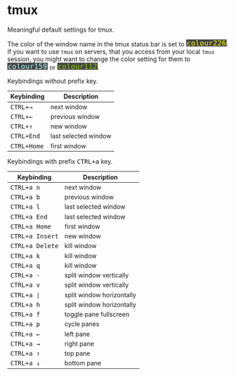 # tmux

Meaningful default settings for tmux.

The color of the window name in the tmux status bar
is set to ![colour226](./images/colour226.png).
If you want to use `tmux` on servers,
that you access from your local `tmux` session,
you might want to change the color setting
for them to ![colour159](./images/colour159.png)
or ![colour112](./images/colour112.png).

Keybindings without prefix key.

| Keybinding                                               | Description               |
| -------------------------------------------------------- | ------------------------- |
| <kbd><kbd>CTRL</kbd>+<kbd>→</kbd></kbd>                  | next window               |
| <kbd><kbd>CTRL</kbd>+<kbd>←</kbd></kbd>                  | previous window           |
| <kbd><kbd>CTRL</kbd>+<kbd>↑</kbd></kbd>                  | new window                |
| <kbd><kbd>CTRL</kbd>+<kbd>End</kbd></kbd>                | last selected window      |
| <kbd><kbd>CTRL</kbd>+<kbd>Home</kbd></kbd>               | first window              |

Keybindings with prefix <kbd><kbd>CTRL</kbd>+<kbd>a</kbd></kbd> key.

| Keybinding                                                | Description               |
| --------------------------------------------------------- | ------------------------- |
| <kbd><kbd>CTRL</kbd>+<kbd>a</kbd> <kbd>n</kbd></kbd>      | next window               |
| <kbd><kbd>CTRL</kbd>+<kbd>a</kbd> <kbd>b</kbd></kbd>      | previous window           |
| <kbd><kbd>CTRL</kbd>+<kbd>a</kbd> <kbd>l</kbd></kbd>      | last selected window      |
| <kbd><kbd>CTRL</kbd>+<kbd>a</kbd> <kbd>End</kbd></kbd>    | last selected window      |
| <kbd><kbd>CTRL</kbd>+<kbd>a</kbd> <kbd>Home</kbd></kbd>   | first window              |
| <kbd><kbd>CTRL</kbd>+<kbd>a</kbd> <kbd>Insert</kbd></kbd> | new window                |
| <kbd><kbd>CTRL</kbd>+<kbd>a</kbd> <kbd>Delete</kbd></kbd> | kill window               |
| <kbd><kbd>CTRL</kbd>+<kbd>a</kbd> <kbd>k</kbd></kbd>      | kill window               |
| <kbd><kbd>CTRL</kbd>+<kbd>a</kbd> <kbd>q</kbd></kbd>      | kill window               |
| <kbd><kbd>CTRL</kbd>+<kbd>a</kbd> <kbd>-</kbd></kbd>      | split window vertically   |
| <kbd><kbd>CTRL</kbd>+<kbd>a</kbd> <kbd>v</kbd></kbd>      | split window vertically   |
| <kbd><kbd>CTRL</kbd>+<kbd>a</kbd> <kbd>\|</kbd></kbd>     | split window horizontally |
| <kbd><kbd>CTRL</kbd>+<kbd>a</kbd> <kbd>h</kbd></kbd>      | split window horizontally |
| <kbd><kbd>CTRL</kbd>+<kbd>a</kbd> <kbd>f</kbd></kbd>      | toggle pane fullscreen    |
| <kbd><kbd>CTRL</kbd>+<kbd>a</kbd> <kbd>p</kbd></kbd>      | cycle panes               |
| <kbd><kbd>CTRL</kbd>+<kbd>a</kbd> <kbd>←</kbd></kbd>      | left pane                 |
| <kbd><kbd>CTRL</kbd>+<kbd>a</kbd> <kbd>→</kbd></kbd>      | right pane                |
| <kbd><kbd>CTRL</kbd>+<kbd>a</kbd> <kbd>↑</kbd></kbd>      | top pane                  |
| <kbd><kbd>CTRL</kbd>+<kbd>a</kbd> <kbd>↓</kbd></kbd>      | bottom pane               |
